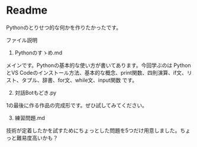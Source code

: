# Readme

Pythonのとりせつ的な何かを作りたかったです。

ファイル説明

1. Pythonのすゝめ.md

メインです。Pythonの基本的な使い方が書いてあります。今回学ぶのは
PythonとVS Codeのインストール方法、基本的な概念、print関数、四則演算、if文、リスト、タプル、辞書、for文、while文、input関数
です。

2. 対話Botもどき.py

1の最後に作る作品の完成形です。ぜひ試してみてください。

3. 練習問題.md

技術が定着したかを試すためにちょっとした問題を5つだけ用意しました。ちょっと難易度高いかも？
